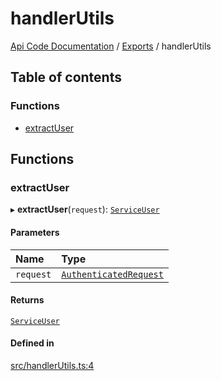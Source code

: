# handlerUtils
 
[Api Code Documentation](../README.md) / [Exports](../modules.md) / handlerUtils

## Table of contents

### Functions

- [extractUser](handlerUtils.md#extractuser)

## Functions

### extractUser

▸ **extractUser**(`request`): [`ServiceUser`](../interfaces/service_domain_organization_service_user.ServiceUser.md)

#### Parameters

| Name | Type |
| :------ | :------ |
| `request` | [`AuthenticatedRequest`](../interfaces/httpd_lib.AuthenticatedRequest.md) |

#### Returns

[`ServiceUser`](../interfaces/service_domain_organization_service_user.ServiceUser.md)

#### Defined in

[src/handlerUtils.ts:4](https://github.com/openkfw/TruBudget/blob/1602d8b/api/src/handlerUtils.ts#L4)
